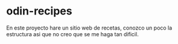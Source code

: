 # odin-recipes
En este proyecto hare un sitio web de recetas, conozco un poco la estructura asi que no creo que se me haga tan dificil.